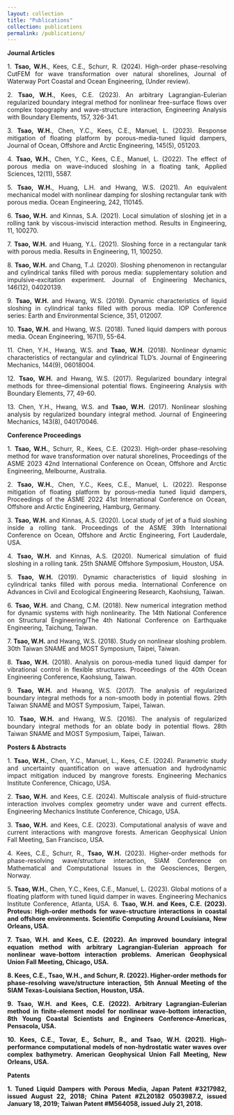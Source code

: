 ```yaml
---
layout: collection
title: "Publications"
collection: publications
permalink: /publications/
---
```


**Journal Articles**
<p style="text-align: justify;">
1.	<strong>Tsao, W.H.</strong>, Kees, C.E., Schurr, R. (2024). High-order phase-resolving CutFEM for wave transformation over natural shorelines, Journal of Waterway Port Coastal and Ocean Engineering, (Under review).
</p>
<p style="text-align: justify;">
2.	<strong>Tsao, W.H.</strong>, Kees, C.E. (2023). An arbitrary Lagrangian-Eulerian regularized boundary integral method for nonlinear free-surface flows over complex topography and wave-structure interaction, Engineering Analysis with Boundary Elements, 157, 326-341.
</p>
<p style="text-align: justify;">
3.	<strong>Tsao, W.H.</strong>, Chen, Y.C., Kees, C.E., Manuel, L. (2023). Response mitigation of floating platform by porous-media-tuned liquid dampers, Journal of Ocean, Offshore and Arctic Engineering, 145(5), 051203.
</p>
<p style="text-align: justify;">
4.	<strong>Tsao, W.H.</strong>, Chen, Y.C., Kees, C.E., Manuel, L. (2022). The effect of porous media on wave-induced sloshing in a floating tank, Applied Sciences, 12(11), 5587.
</p>
<p style="text-align: justify;">
5.	<strong>Tsao, W.H.</strong>, Huang, L.H. and Hwang, W.S. (2021). An equivalent mechanical model with nonlinear damping for sloshing rectangular tank with porous media. Ocean Engineering, 242, 110145.
</p>
<p style="text-align: justify;">
6.	<strong>Tsao, W.H.</strong> and Kinnas, S.A. (2021). Local simulation of sloshing jet in a rolling tank by viscous-inviscid interaction method. Results in Engineering, 11, 100270.
</p>
<p style="text-align: justify;">
7.	<strong>Tsao, W.H.</strong> and Huang, Y.L. (2021). Sloshing force in a rectangular tank with porous media. Results in Engineering, 11, 100250.
</p>
<p style="text-align: justify;">
8.	<strong>Tsao, W.H.</strong> and Chang, T.J. (2020). Sloshing phenomenon in rectangular and cylindrical tanks filled with porous media: supplementary solution and impulsive-excitation experiment. Journal of Engineering Mechanics, 146(12), 04020139.
</p>
<p style="text-align: justify;">
9.	<strong>Tsao, W.H.</strong> and Hwang, W.S. (2019). Dynamic characteristics of liquid sloshing in cylindrical tanks filled with porous media. IOP Conference series: Earth and Environmental Science, 351, 012007.
</p>
<p style="text-align: justify;">
10.	<strong>Tsao, W.H.</strong> and Hwang, W.S. (2018). Tuned liquid dampers with porous media. Ocean Engineering, 167(1), 55-64.
</p>
<p style="text-align: justify;">
11.	Chen, Y.H., Hwang, W.S. and <strong>Tsao, W.H.</strong> (2018). Nonlinear dynamic characteristics of rectangular and cylindrical TLD’s. Journal of Engineering Mechanics, 144(9), 06018004.
</p>
<p style="text-align: justify;">
12.	<strong>Tsao, W.H.</strong> and Hwang, W.S. (2017). Regularized boundary integral methods for three–dimensional potential flows. Engineering Analysis with Boundary Elements, 77, 49-60.
</p>
<p style="text-align: justify;">
13.	Chen, Y.H., Hwang, W.S. and <strong>Tsao, W.H.</strong> (2017). Nonlinear sloshing analysis by regularized boundary integral method. Journal of Engineering Mechanics, 143(8), 040170046.
</p>

**Conference Proceedings**
<p style="text-align: justify;">
1.	<strong>Tsao, W.H.</strong>, Schurr, R., Kees, C.E. (2023). High-order phase-resolving method for wave transformation over natural shorelines, Proceedings of the ASME 2023 42nd International Conference on Ocean, Offshore and Arctic Engineering, Melbourne, Australia.
</p>
<p style="text-align: justify;">
2.	<strong>Tsao, W.H.</strong>, Chen, Y.C., Kees, C.E., Manuel, L. (2022). Response mitigation of floating platform by porous-media tuned liquid dampers, Proceedings of the ASME 2022 41st International Conference on Ocean, Offshore and Arctic Engineering, Hamburg, Germany.
</p>
<p style="text-align: justify;">
3.	<strong>Tsao, W.H.</strong> and Kinnas, A.S. (2020). Local study of jet of a fluid sloshing inside a rolling tank. Proceedings of the ASME 39th International Conference on Ocean, Offshore and Arctic Engineering, Fort Lauderdale, USA.
</p>
<p style="text-align: justify;">
4.	<strong>Tsao, W.H.</strong> and Kinnas, A.S. (2020). Numerical simulation of fluid sloshing in a rolling tank. 25th SNAME Offshore Symposium, Houston, USA.
</p>
<p style="text-align: justify;">
5.	<strong>Tsao, W.H.</strong> (2019). Dynamic characteristics of liquid sloshing in cylindrical tanks filled with porous media. International Conference on Advances in Civil and Ecological Engineering Research, Kaohsiung, Taiwan.
</p>
<p style="text-align: justify;">
6.	<strong>Tsao, W.H.</strong> and Chang, C.M. (2018). New numerical integration method for dynamic systems with high nonlinearity. The 14th National Conference on Structural Engineering/The 4th National Conference on Earthquake Engineering, Taichung, Taiwan.
</p>
<p style="text-align: justify;">
7.	<strong>Tsao, W.H.</strong> and Hwang, W.S. (2018). Study on nonlinear sloshing problem. 30th Taiwan SNAME and MOST Symposium, Taipei, Taiwan.
</p>
<p style="text-align: justify;">
8.	<strong>Tsao, W.H.</strong> (2018). Analysis on porous-media tuned liquid damper for vibrational control in flexible structures. Proceedings of the 40th Ocean Engineering Conference, Kaohsiung, Taiwan.
</p>
<p style="text-align: justify;">
9.	<strong>Tsao, W.H.</strong> and Hwang, W.S. (2017). The analysis of regularized boundary integral methods for a non-smooth body in potential flows. 29th Taiwan SNAME and MOST Symposium, Taipei, Taiwan.
</p>
<p style="text-align: justify;">
10.	<strong>Tsao, W.H.</strong> and Hwang, W.S. (2016). The analysis of regularized boundary integral methods for an oblate body in potential flows. 28th Taiwan SNAME and MOST Symposium, Taipei, Taiwan.
</p>

**Posters & Abstracts**
<p style="text-align: justify;">
1.	<strong>Tsao, W.H.</strong>, Chen, Y.C., Manuel, L., Kees, C.E. (2024). Parametric study and uncertainty quantification on wave attenuation and hydrodynamic impact mitigation induced by mangrove forests. Engineering Mechanics Institute Conference, Chicago, USA.
</p>
<p style="text-align: justify;">
2.	<strong>Tsao, W.H.</strong> and Kees, C.E. (2024). Multiscale analysis of fluid-structure interaction involves complex geometry under wave and current effects. Engineering Mechanics Institute Conference, Chicago, USA.
</p>
<p style="text-align: justify;">
3.	<strong>Tsao, W.H.</strong> and Kees, C.E. (2023). Computational analysis of wave and current interactions with mangrove forests. American Geophysical Union Fall Meeting, San Francisco, USA.
</p>
<p style="text-align: justify;">
4.	Kees, C.E., Schurr, R., <strong>Tsao, W.H.</strong> (2023). Higher-order methods for phase-resolving wave/structure interaction, SIAM Conference on Mathematical and Computational Issues in the Geosciences, Bergen, Norway.
</p>
<p style="text-align: justify;">
5.	<strong>Tsao, W.H.</strong>, Chen, Y.C., Kees, C.E., Manuel, L. (2023). Global motions of a floating platform with tuned liquid damper in waves. Engineering Mechanics Institute Conference, Atlanta, USA.
6.	<strong>Tsao, W.H.<strong> and Kees, C.E. (2023). Proteus: High-order methods for wave-structure interactions in coastal and offshore environments. Scientific Computing Around Louisiana, New Orleans, USA.
</p>
<p style="text-align: justify;">
7.	<strong>Tsao, W.H.</strong> and Kees, C.E. (2022). An improved boundary integral equation method with arbitrary Lagrangian-Eulerian approach for nonlinear wave-bottom interaction problems. American Geophysical Union Fall Meeting, Chicago, USA.
</p>
<p style="text-align: justify;">
8.	Kees, C.E., <strong>Tsao, W.H.</strong>, and Schurr, R. (2022). Higher-order methods for phase-resolving wave/structure interaction, 5th Annual Meeting of the SIAM Texas-Louisiana Section, Houston, USA.
</p>
<p style="text-align: justify;">
9.	<strong>Tsao, W.H.</strong> and Kees, C.E. (2022). Arbitrary Lagrangian-Eulerian method in finite-element model for nonlinear wave-bottom interaction, 8th Young Coastal Scientists and Engineers Conference-Americas, Pensacola, USA.
</p>
<p style="text-align: justify;">
10.	Kees, C.E., Tovar, E., Schurr, R., and <strong>Tsao, W.H.</strong> (2021). High-performance computational models of non-hydrostatic water waves over complex bathymetry. American Geophysical Union Fall Meeting, New Orleans, USA.
</p>

**Patents**
<p style="text-align: justify;">
1.	Tuned Liquid Dampers with Porous Media, <strong>Japan Patent</strong> #3217982, issued August 22, 2018; <strong>China Patent</strong> #ZL20182 0503987.2, issued January 18, 2019; <strong>Taiwan Patent</strong> #M564058, issued July 21, 2018.
</p>